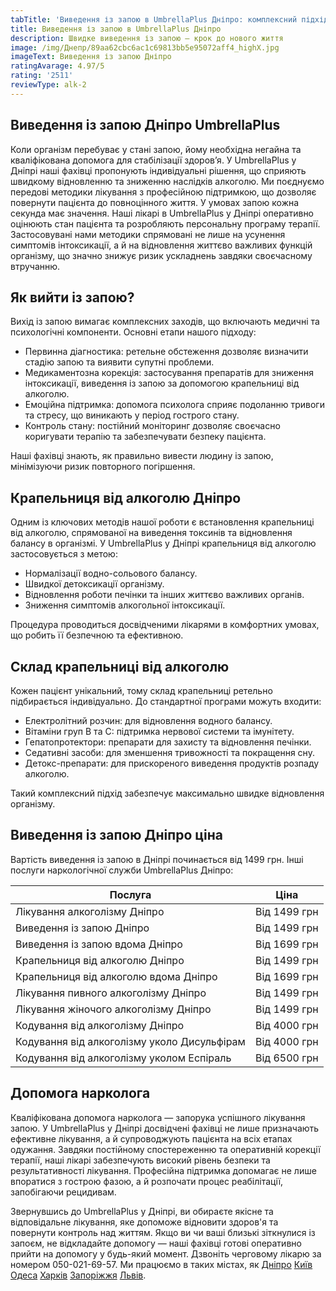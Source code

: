 ```yaml
---
tabTitle: 'Виведення із запою в UmbrellaPlus Дніпро: комплексний підхід до відновлення'
title: Виведення із запою в UmbrellaPlus Дніпро
description: Швидке виведення із запою — крок до нового життя
image: /img/Днепр/89aa62cbc6ac1c69813bb5e95072aff4_highX.jpg
imageText: Виведення із запою Дніпро
ratingAvarage: 4.97/5
rating: '2511'
reviewType: alk-2
---
```


## Виведення із запою Дніпро UmbrellaPlus

Коли організм перебуває у стані запою, йому необхідна негайна та кваліфікована допомога для стабілізації здоров’я. У UmbrellaPlus у Дніпрі наші фахівці пропонують індивідуальні рішення, що сприяють швидкому відновленню та зниженню наслідків алкоголю. Ми поєднуємо передові методики лікування з професійною підтримкою, що дозволяє повернути пацієнта до повноцінного життя. У умовах запою кожна секунда має значення. Наші лікарі в UmbrellaPlus у Дніпрі оперативно оцінюють стан пацієнта та розробляють персональну програму терапії. Застосовувані нами методики спрямовані не лише на усунення симптомів інтоксикації, а й на відновлення життєво важливих функцій організму, що значно знижує ризик ускладнень завдяки своєчасному втручанню.

## Як вийти із запою?

Вихід із запою вимагає комплексних заходів, що включають медичні та психологічні компоненти. Основні етапи нашого підходу:

* Первинна діагностика: ретельне обстеження дозволяє визначити стадію запою та виявити супутні проблеми.
* Медикаментозна корекція: застосування препаратів для зниження інтоксикації, виведення із запою за допомогою крапельниці від алкоголю.
* Емоційна підтримка: допомога психолога сприяє подоланню тривоги та стресу, що виникають у період гострого стану.
* Контроль стану: постійний моніторинг дозволяє своєчасно коригувати терапію та забезпечувати безпеку пацієнта.

Наші фахівці знають, як правильно вивести людину із запою, мінімізуючи ризик повторного погіршення.

## Крапельниця від алкоголю Дніпро

Одним із ключових методів нашої роботи є встановлення крапельниці від алкоголю, спрямованої на виведення токсинів та відновлення балансу в організмі. У UmbrellaPlus у Дніпрі крапельниця від алкоголю застосовується з метою:

* Нормалізації водно-сольового балансу.
* Швидкої детоксикації організму.
* Відновлення роботи печінки та інших життєво важливих органів.
* Зниження симптомів алкогольної інтоксикації.

Процедура проводиться досвідченими лікарями в комфортних умовах, що робить її безпечною та ефективною.

## Склад крапельниці від алкоголю

Кожен пацієнт унікальний, тому склад крапельниці ретельно підбирається індивідуально. До стандартної програми можуть входити:

* Електролітний розчин: для відновлення водного балансу.
* Вітаміни груп B та C: підтримка нервової системи та імунітету.
* Гепатопротектори: препарати для захисту та відновлення печінки.
* Седативні засоби: для зменшення тривожності та покращення сну.
* Детокс-препарати: для прискореного виведення продуктів розпаду алкоголю.

Такий комплексний підхід забезпечує максимально швидке відновлення організму.

## Виведення із запою Дніпро ціна

Вартість виведення із запою в Дніпрі починається від 1499 грн. Інші послуги наркологічної служби UmbrellaPlus Дніпро:

| Послуга                                     | Ціна         |
| ------------------------------------------- | ------------ |
| Лікування алкоголізму Дніпро                | Від 1499 грн |
| Виведення із запою Дніпро                   | Від 1499 грн |
| Виведення із запою вдома Дніпро             | Від 1699 грн |
| Крапельниця від алкоголю Дніпро             | Від 1499 грн |
| Крапельниця від алкоголю вдома Дніпро       | Від 1699 грн |
| Лікування пивного алкоголізму Дніпро        | Від 1499 грн |
| Лікування жіночого алкоголізму Дніпро       | Від 1499 грн |
| Кодування від алкоголізму Дніпро            | Від 4000 грн |
| Кодування від алкоголізму уколо Дисульфірам | Від 4000 грн |
| Кодування від алкоголізму уколом Еспіраль   | Від 6500 грн |

## Допомога нарколога

 Кваліфікована допомога нарколога — запорука успішного лікування запою. У UmbrellaPlus у Дніпрі досвідчені фахівці не лише призначають ефективне лікування, а й супроводжують пацієнта на всіх етапах одужання. Завдяки постійному спостереженню та оперативній корекції терапії, наші лікарі забезпечують високий рівень безпеки та результативності лікування. Професійна підтримка допомагає не лише впоратися з гострою фазою, а й розпочати процес реабілітації, запобігаючи рецидивам.

Звернувшись до UmbrellaPlus у Дніпрі, ви обираєте якісне та відповідальне лікування, яке допоможе відновити здоров'я та повернути контроль над життям. Якщо ви чи ваші близькі зіткнулися із запоєм, не відкладайте допомогу — наші фахівці готові оперативно прийти на допомогу у будь-який момент. Дзвоніть черговому лікарю за номером 050-021-69-57. Ми працюємо в таких містах, як [Дніпро](https://umbrella-plus.com.ua/uk/dnepr/) [Київ](https://umbrella-plus.com.ua/uk/kiev/) [Одеса](https://umbrella-plus.com.ua/uk/lechenie-alc/) [Харків](https://umbrella-plus.com.ua/uk/kharkiv/) [Запоріжжя](https://umbrella-plus.com.ua/uk/zaporozie/) [Львів](https://umbrella-plus.com.ua/uk/lviv/).
